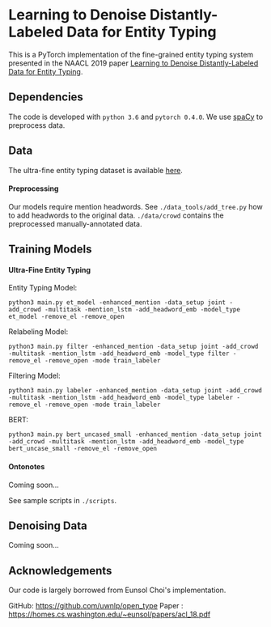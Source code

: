 # Learning to Denoise Distantly-Labeled Data for Entity Typing
This is a PyTorch implementation of the fine-grained entity typing system presented in the NAACL 2019 paper [Learning to Denoise Distantly-Labeled Data for Entity Typing](https://www.aclweb.org/anthology/N19-1250).

## Dependencies
The code is developed with `python 3.6` and `pytorch 0.4.0`. We use [spaCy](https://spacy.io/) to preprocess data.

## Data
The ultra-fine entity typing dataset is available [here](https://homes.cs.washington.edu/~eunsol/open_entity.html).

#### Preprocessing
Our models require mention headwords. See `./data_tools/add_tree.py` how to add headwords to the original data. `./data/crowd` contains the preprocessed manually-annotated data.

## Training Models
#### Ultra-Fine Entity Typing
Entity Typing Model:
```
python3 main.py et_model -enhanced_mention -data_setup joint -add_crowd -multitask -mention_lstm -add_headword_emb -model_type et_model -remove_el -remove_open
```
Relabeling Model:
```
python3 main.py filter -enhanced_mention -data_setup joint -add_crowd -multitask -mention_lstm -add_headword_emb -model_type filter -remove_el -remove_open -mode train_labeler
```
Filtering Model:
```
python3 main.py labeler -enhanced_mention -data_setup joint -add_crowd -multitask -mention_lstm -add_headword_emb -model_type labeler -remove_el -remove_open -mode train_labeler
```
BERT:
```
python3 main.py bert_uncased_small -enhanced_mention -data_setup joint -add_crowd -multitask -mention_lstm -add_headword_emb -model_type bert_uncase_small -remove_el -remove_open
```
#### Ontonotes
Coming soon...

See sample scripts in `./scripts`.

## Denoising Data
Coming soon...

## Acknowledgements

Our code is largely borrowed from Eunsol Choi's implementation.

GitHub: https://github.com/uwnlp/open_type
Paper : https://homes.cs.washington.edu/~eunsol/papers/acl_18.pdf
